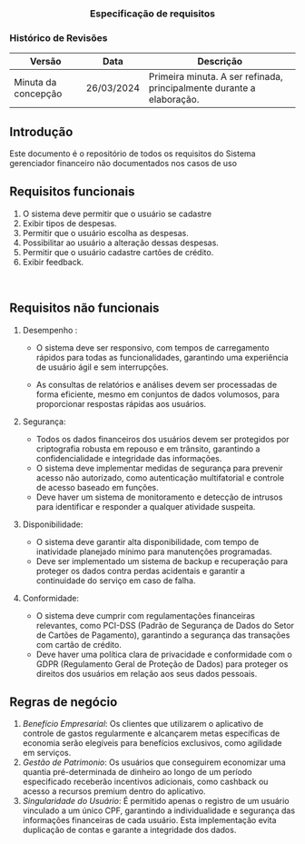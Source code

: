 
<div align="center">

### **Especificação de requisitos**

</div>



### Histórico de Revisões


| Versão | Data | Descrição |
|----------|----------|----------|
| Minuta da concepção   | 26/03/2024   | Primeira minuta. A ser refinada, principalmente durante a elaboração.   |







## Introdução
Este documento é o repositório de todos os requisitos do Sistema gerenciador financeiro não documentados nos casos de uso

## Requisitos funcionais
1. O sistema deve permitir que o usuário se cadastre
2. Exibir tipos de despesas.
3. Permitir que o usuário escolha as despesas.
4. Possibilitar ao usuário a alteração dessas despesas.
5. Permitir que o usuário cadastre cartões de crédito.
6. Exibir feedback.


<br>

## Requisitos não funcionais
1. Desempenho : 
    * O sistema deve ser responsivo, com tempos de carregamento rápidos para todas as funcionalidades, garantindo uma experiência de usuário ágil e sem interrupções.

    * As consultas de relatórios e análises devem ser processadas de forma eficiente, mesmo em conjuntos de dados volumosos, para proporcionar respostas rápidas aos usuários.

2. Segurança:
   * Todos os dados financeiros dos usuários devem ser protegidos por criptografia robusta em repouso e em trânsito, garantindo a confidencialidade e integridade das informações.
   * O sistema deve implementar medidas de segurança para prevenir acesso não autorizado, como autenticação multifatorial e controle de acesso baseado em funções.
   * Deve haver um sistema de monitoramento e detecção de intrusos para identificar e responder a qualquer atividade suspeita.

3. Disponibilidade:
   * O sistema deve garantir alta disponibilidade, com tempo de inatividade planejado mínimo para manutenções programadas.
    * Deve ser implementado um sistema de backup e recuperação para proteger os dados contra perdas acidentais e garantir a continuidade do serviço em caso de falha.

4. Conformidade:
   * O sistema deve cumprir com regulamentações financeiras relevantes, como PCI-DSS (Padrão de Segurança de Dados do Setor de Cartões de Pagamento), garantindo a segurança das transações com cartão de crédito.
    * Deve haver uma política clara de privacidade e conformidade com o GDPR (Regulamento Geral de Proteção de Dados) para proteger os direitos dos usuários em relação aos seus dados pessoais.


## Regras de negócio
1. *Benefício Empresarial*: Os clientes que utilizarem o aplicativo de controle de gastos regularmente e alcançarem metas específicas de economia serão elegíveis para benefícios exclusivos, como agilidade em serviços.
2. *Gestão de Patrimonio*: Os usuários que conseguirem economizar uma quantia pré-determinada de dinheiro ao longo de um período especificado receberão incentivos adicionais, como cashback ou acesso a recursos premium dentro do aplicativo.
3. *Singularidade do Usuário*: É permitido apenas o registro de um usuário vinculado a um único CPF, garantindo a individualidade e segurança das informações financeiras de cada usuário. Esta implementação evita duplicação de contas e garante a integridade dos dados.
